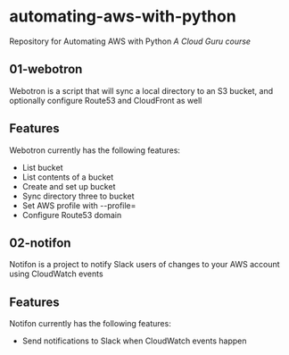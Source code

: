 # automating-aws-with-python
Repository for Automating AWS with Python
*A Cloud Guru course*

## 01-webotron
Webotron is a script that will sync a local directory to an S3 bucket, and optionally configure Route53 and CloudFront as well

## Features
Webotron currently has the following features:

- List bucket
- List contents of a bucket
- Create and set up bucket
- Sync directory three to bucket
- Set AWS profile with --profile=<profileName>
- Configure Route53 domain

## 02-notifon

Notifon is a project to notify Slack users of changes to your AWS account using CloudWatch events

## Features
Notifon currently has the following features:

- Send notifications to Slack when CloudWatch events happen

